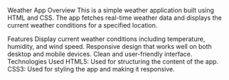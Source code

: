 Weather App
Overview
This is a simple weather application built using HTML and CSS. The app fetches real-time weather data and displays the current weather conditions for a specified location.

Features
Display current weather conditions including temperature, humidity, and wind speed.
Responsive design that works well on both desktop and mobile devices.
Clean and user-friendly interface.
Technologies Used
HTML5: Used for structuring the content of the app.
CSS3: Used for styling the app and making it responsive.
